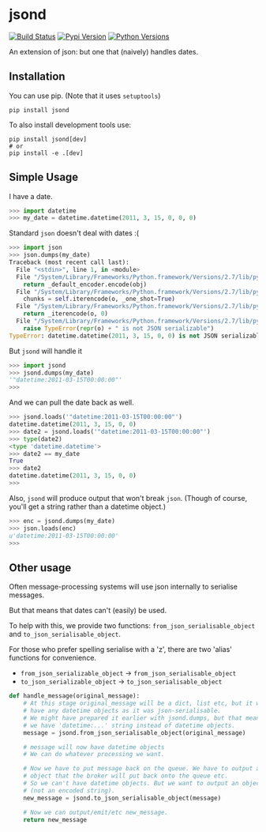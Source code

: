 # jsond

[![Build Status](https://travis-ci.com/EDITD/jsond.svg?branch=master)](https://travis-ci.com/EDITD/jsond)
[![Pypi Version](https://img.shields.io/pypi/v/jsond.svg)](https://pypi.org/project/jsond/)
[![Python Versions](https://img.shields.io/pypi/pyversions/jsond.svg)](https://pypi.org/project/jsond/)

An extension of json: but one that (naively) handles dates.


## Installation

You can use pip. (Note that it uses `setuptools`)
```
pip install jsond
```

To also install development tools use:
```
pip install jsond[dev]
# or
pip install -e .[dev]
```

## Simple Usage

I have a date.
```python
>>> import datetime
>>> my_date = datetime.datetime(2011, 3, 15, 0, 0, 0)
```

Standard `json` doesn't deal with dates :(
```python
>>> import json
>>> json.dumps(my_date)
Traceback (most recent call last):
  File "<stdin>", line 1, in <module>
  File "/System/Library/Frameworks/Python.framework/Versions/2.7/lib/python2.7/json/__init__.py", line 243, in dumps
    return _default_encoder.encode(obj)
  File "/System/Library/Frameworks/Python.framework/Versions/2.7/lib/python2.7/json/encoder.py", line 207, in encode
    chunks = self.iterencode(o, _one_shot=True)
  File "/System/Library/Frameworks/Python.framework/Versions/2.7/lib/python2.7/json/encoder.py", line 270, in iterencode
    return _iterencode(o, 0)
  File "/System/Library/Frameworks/Python.framework/Versions/2.7/lib/python2.7/json/encoder.py", line 184, in default
    raise TypeError(repr(o) + " is not JSON serializable")
TypeError: datetime.datetime(2011, 3, 15, 0, 0) is not JSON serializable
```

But `jsond` will handle it
```python
>>> import jsond
>>> jsond.dumps(my_date)
'"datetime:2011-03-15T00:00:00"'
>>>
```

And we can pull the date back as well.
```python
>>> jsond.loads('"datetime:2011-03-15T00:00:00"')
datetime.datetime(2011, 3, 15, 0, 0)
>>> date2 = jsond.loads('"datetime:2011-03-15T00:00:00"')
>>> type(date2)
<type 'datetime.datetime'>
>>> date2 == my_date
True
>>> date2
datetime.datetime(2011, 3, 15, 0, 0)
>>>
```

Also, `jsond` will produce output that won't break `json`.
(Though of course, you'll get a string rather than a datetime object.)
```python
>>> enc = jsond.dumps(my_date)
>>> json.loads(enc)
u'datetime:2011-03-15T00:00:00'
>>>
```


## Other usage

Often message-processing systems will use json internally to serialise messages.

But that means that dates can't (easily) be used.

To help with this, we provide two functions: `from_json_serialisable_object`
and `to_json_serialisable_object`.

For those who prefer spelling serialise with a 'z', there are two 'alias'
functions for convenience.

- `from_json_serializable_object` -> `from_json_serialisable_object`
- `to_json_serializable_object` -> `to_json_serialisable_object`

```python
def handle_message(original_message):
    # At this stage original_message will be a dict, list etc, but it won't
    # have any datetime objects as it was json-serialisable.
    # We might have prepared it earlier with jsond.dumps, but that means that
    # we have 'datetime:...' string instead of datetime objects.
    message = jsond.from_json_serialisable_object(original_message)

    # message will now have datetime objects
    # We can do whatever processing we want.

    # Now we have to put message back on the queue. We have to output an
    # object that the broker will put back onto the queue etc.
    # So we can't have datetime objects. But we want to output an object
    # (not an encoded string).
    new_message = jsond.to_json_serialisable_object(message)

    # Now we can output/emit/etc new_message.
    return new_message
```
